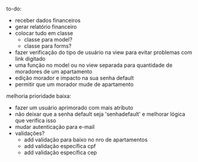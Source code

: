 to-do:
- receber dados financeiros
- gerar relatório financeiro
- colocar tudo em classe
	+ classe para model?
	+ classe para forms?
- fazer verificação do tipo de usuário na view para evitar problemas com link digitado
- uma função no model ou no view separada para quantidade de moradores de um apartamento
- edição morador e impacto na sua senha default
- permitir que um morador mude de apartamento

melhoria prioridade baixa:
- fazer um usuário aprimorado com mais atributo
- não deixar que a senha default seja 'senhadefault' e melhorar lógica que verifica isso
- mudar autenticação para e-mail
- validações?
	- add validação para baixo no nro de apartamentos
	- add validação específica cpf
	- add validação específica cep
